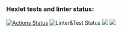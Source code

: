### Hexlet tests and linter status:
[![Actions Status](https://github.com/MaksHaks/php-project-lvl2/workflows/hexlet-check/badge.svg)](https://github.com/MaksHaks/php-project-lvl2/actions)
![Linter&Test Status](https://github.com/MaksHaks/php-project-lvl2/actions/workflows/github-actions.yml/badge.svg)
<a href="https://codeclimate.com/github/MaksHaks/php-project-lvl2/maintainability"><img src="https://api.codeclimate.com/v1/badges/6cdcdc1e15d54d5e0447/maintainability" /></a>
<a href="https://codeclimate.com/github/MaksHaks/php-project-lvl2/test_coverage"><img src="https://api.codeclimate.com/v1/badges/6cdcdc1e15d54d5e0447/test_coverage" /></a>


